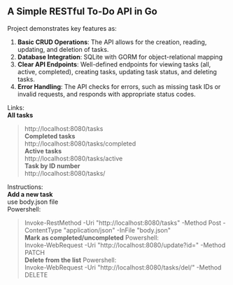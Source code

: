 ## A Simple RESTful To-Do API in Go

Project demonstrates key features as:
1. **Basic CRUD Operations**: The API allows for the creation, reading, updating, and deletion of tasks.
2. **Database Integration**: SQLite with GORM for object-relational mapping
3. **Clear API Endpoints**: Well-defined endpoints for viewing tasks (all, active, completed), creating tasks, updating task status, and deleting tasks.
4. **Error Handling**: The API checks for errors, such as missing task IDs or invalid requests, and responds with appropriate status codes.

Links: <br>
**All tasks** <br>
> http://localhost:8080/tasks <br>
**Completed tasks** <br>
> http://localhost:8080/tasks/completed <br>
**Active tasks** <br>
> http://localhost:8080/tasks/active <br>
**Task by ID number** <br>
> http://localhost:8080/tasks/<ID Number>

Instructions: <br>
**Add a new task** <br>
use body.json file <br>
Powershell: <br>
> Invoke-RestMethod -Uri "http://localhost:8080/tasks" -Method Post -ContentType "application/json" -InFile "body.json" <br>
**Mark as completed/uncompleted**
Powershell: <br>
> Invoke-WebRequest -Uri "http://localhost:8080/update?id=<ID Number>" -Method PATCH <br>
**Delete from the list** 
Powershell: <br>
> Invoke-WebRequest -Uri "http://localhost:8080/tasks/del/<ID Number>" -Method DELETE      



